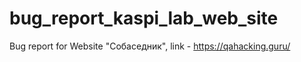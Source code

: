 # bug_report_kaspi_lab_web_site
Bug report for Website "Собаседник", link - https://qahacking.guru/
